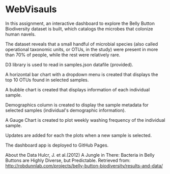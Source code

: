 # WebVisauls

In this assignment, an interactive dashboard to explore the Belly Button Biodiversity dataset is built, which catalogs the microbes that colonize human navels.

The dataset reveals that a small handful of microbial species (also called operational taxonomic units, or OTUs, in the study) were present in more than 70% of people, while the rest were relatively rare.

D3 library is used to read in samples.json datafile (provided).

A horizontal bar chart with a dropdown menu is created that displays the top 10 OTUs found in selected samples.

A bubble chart is created that displays information of each individual sample.

Demographics column is created to display the sample metadata for selected samples (individual's demographic information).

A Gauge Chart is created to plot weekly washing frequency of the individual sample.

Updates are added for each the plots when a new sample is selected.

The dashboard app is deployed to GitHub Pages.

About the Data
Hulcr, J. et al.(2012) A Jungle in There: Bacteria in Belly Buttons are Highly Diverse, but Predictable. Retrieved from: http://robdunnlab.com/projects/belly-button-biodiversity/results-and-data/
